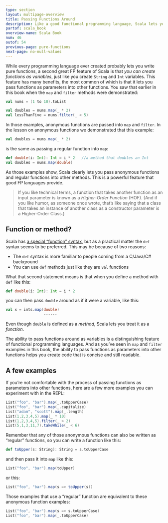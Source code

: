 ```yaml
---
type: section
layout: multipage-overview
title: Passing Functions Around
description: Like a good functional programming language, Scala lets you use functions just like other variables, including passing them into other functions.
partof: scala_book
overview-name: Scala Book
num: 46
outof: 54
previous-page: pure-functions
next-page: no-null-values
---
```



While every programming language ever created probably lets you write pure functions, a second great FP feature of Scala is that *you can create functions as variables*, just like you create `String` and `Int` variables. This feature has many benefits, the most common of which is that it lets you pass functions as parameters into other functions. You saw that earlier in this book when the `map` and `filter` methods were demonstrated:

```scala
val nums = (1 to 10).toList

val doubles = nums.map(_ * 2)
val lessThanFive = nums.filter(_ < 5)
```

In those examples, anonymous functions are passed into `map` and `filter`. In the lesson on anonymous functions we demonstrated that this example:

```scala
val doubles = nums.map(_ * 2)
```

is the same as passing a regular function into `map`:

```scala
def double(i: Int): Int = i * 2   //a method that doubles an Int
val doubles = nums.map(double)
```

As those examples show, Scala clearly lets you pass anonymous functions and regular functions into other methods. This is a powerful feature that good FP languages provide.

>If you like technical terms, a function that takes another function as an input parameter is known as a *Higher-Order Function* (HOF). (And if you like humor, as someone once wrote, that’s like saying that a class that takes an instance of another class as a constructor parameter is a Higher-Order Class.)



## Function or method?

Scala has [a special “function” syntax](https://alvinalexander.com/scala/fp-book-diffs-val-def-scala-functions), but as a practical matter the `def` syntax seems to be preferred. This may be because of two reasons:

- The `def` syntax is more familiar to people coming from a C/Java/C# background
- You can use `def` methods just like they are `val` functions

What that second statement means is that when you define a method with `def` like this:

```scala
def double(i: Int): Int = i * 2
```

you can then pass `double` around as if it were a variable, like this:

```scala
val x = ints.map(double)
                 ------
```

Even though `double` is defined as a *method*, Scala lets you treat it as a *function*.

The ability to pass functions around as variables is a distinguishing feature of functional programming languages. And as you’ve seen in `map` and `filter` examples in this book, the ability to pass functions as parameters into other functions helps you create code that is concise and still readable.



## A few examples

If you’re not comfortable with the process of passing functions as parameters into other functions, here are a few more examples you can experiment with in the REPL:

```scala
List("foo", "bar").map(_.toUpperCase)
List("foo", "bar").map(_.capitalize)
List("adam", "scott").map(_.length)
List(1,2,3,4,5).map(_ * 10)
List(1,2,3,4,5).filter(_ > 2)
List(5,1,3,11,7).takeWhile(_ < 6)
```

Remember that any of those anonymous functions can also be written as “regular” functions, so you can write a function like this:

```scala
def toUpper(s: String): String = s.toUpperCase
```

and then pass it into `map` like this:

```scala
List("foo", "bar").map(toUpper)
```

or this:

```scala
List("foo", "bar").map(s => toUpper(s))
```

Those examples that use a “regular” function are equivalent to these anonymous function examples:

```scala
List("foo", "bar").map(s => s.toUpperCase)
List("foo", "bar").map(_.toUpperCase)
```








